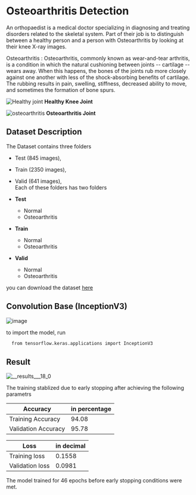 
# Osteoarthritis Detection

An orthopaedist is a medical doctor specializing in diagnosing and treating disorders related to the skeletal system. Part of their job is to distinguish between a healthy person and a person with Osteoarthritis by looking at their knee X-ray images.

Osteoarthritis : Osteoarthritis, commonly known as wear-and-tear arthritis, is a condition in which the natural cushioning between joints -- cartilage -- wears away. When this happens, the bones of the joints rub more closely against one another with less of the shock-absorbing benefits of cartilage. The rubbing results in pain, swelling, stiffness, decreased ability to move, and sometimes the formation of bone spurs.


![Healthy joint](https://user-images.githubusercontent.com/97322648/156171347-879f1217-d3c4-44d7-8097-3085a50dc155.png)
**Healthy Knee Joint**

![osteoarthritis](https://user-images.githubusercontent.com/97322648/156171513-9d98472d-824b-4f2e-9057-1598603f1789.png)
**Osteoarthritis Joint**
## Dataset Description

The Dataset contains three folders  

* Test (845 images),  
* Train (2350 images),   
* Valid (641 images),  
Each of these folders has two folders  

* **Test**  
  * Normal  
  * Osteoarthritis  
  
* **Train**  
  * Normal  
  * Osteoarthritis  

* **Valid**  
  * Normal  
  * Osteoarthritis   

you can download the dataset [here](https://www.kaggle.com/vasanthgowdamk/osteoarthritis/download)


## Convolution Base (InceptionV3)

![image](https://user-images.githubusercontent.com/97322648/156175490-84fd844c-a9ed-46f3-a13f-f77a3e3224ef.png)


to import the model, run 

```bash
  from tensorflow.keras.applications import InceptionV3
```



## Result


![__results___18_0](https://user-images.githubusercontent.com/97322648/156173534-6add3f26-69ff-4ebc-8167-555623237f11.png)

The training stablized due to early stopping after achieving the following parametrs 

| Accuracy | in percentage |
| ------------- | ------------- |
| Training Accuracy| 94.08  |
| Validation Accuracy | 95.78  |

| Loss | in decimal  |
| ------------- | ------------- |
| Training loss| 0.1558  |
| Validation loss |  0.0981  |

The model trained for 46 epochs before early stopping conditions were met. 
